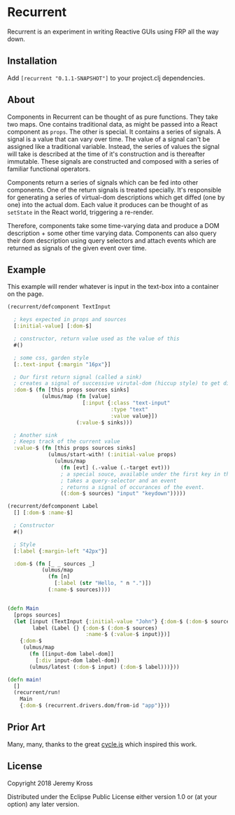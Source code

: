 # Recurrent

Recurrent is an experiment in writing Reactive GUIs using FRP all the way down.

## Installation

Add `[recurrent "0.1.1-SNAPSHOT"]` to your project.clj dependencies.

## About

Components in Recurrent can be thought of as pure functions.  They take two maps.  One contains traditional data, as might be passed into a React component as `props`.  The other is special.  It contains a series of signals.  A signal is a value that can vary over time.  The value of a signal can't be assigned like a traditional variable.  Instead, the series of values the signal will take is described at the time of it's construction and is thereafter immutable.  These signals are constructed and composed with a series of familiar functional operators.

Components return a series of signals which can be fed into other components.  One of the return signals is treated specially.  It's responsible for generating a series of virtual-dom descriptions which get diffed (one by one) into the actual dom.  Each value it produces can be thought of as `setState` in the React world, triggering a re-render.

Therefore, components take some time-varying data and produce a DOM description + some other time varying data.  Components can also query their dom description using query selectors and attach events which are returned as signals of the given event over time.

## Example
This example will render whatever is input in the text-box into a container on the page.

```clojure
(recurrent/defcomponent TextInput

  ; keys expected in props and sources
  [:initial-value] [:dom-$]

  ; constructor, return value used as the value of this
  #()

  ; some css, garden style
  [:.text-input {:margin "16px"}]

  ; Our first return signal (called a sink)
  ; creates a signal of successive virutal-dom (hiccup style) to get diffed into real dom.
  :dom-$ (fn [this props sources sinks]
           (ulmus/map (fn [value]
                        [:input {:class "text-input"
                                 :type "text"
                                 :value value}])
                      (:value-$ sinks)))

  ; Another sink
  ; Keeps track of the current value
  :value-$ (fn [this props sources sinks]
             (ulmus/start-with! (:initial-value props)
               (ulmus/map
                 (fn [evt] (.-value (.-target evt)))
                 ; a special souce, available under the first key in the source list.
                 ; takes a query-selector and an event
                 ; returns a signal of occurances of the event.
                 ((:dom-$ sources) "input" "keydown")))))

(recurrent/defcomponent Label
  [] [:dom-$ :name-$]

  ; Constructor
  #()

  ; Style
  [:label {:margin-left "42px"}]

  :dom-$ (fn [_ _ sources _]
           (ulmus/map
             (fn [n]
               [:label (str "Hello, " n ".")])
             (:name-$ sources))))


(defn Main
  [props sources]
  (let [input (TextInput {:initial-value "John"} {:dom-$ (:dom-$ sources)})
        label (Label {} {:dom-$ (:dom-$ sources)
                         :name-$ (:value-$ input)})]
    {:dom-$
     (ulmus/map
       (fn [[input-dom label-dom]]
         [:div input-dom label-dom])
       (ulmus/latest (:dom-$ input) (:dom-$ label)))}))

(defn main!
  []
  (recurrent/run!
    Main
    {:dom-$ (recurrent.drivers.dom/from-id "app")}))
```

## Prior Art
Many, many, thanks to the great [cycle.js](https://github.com/cyclejs/cyclejs) which inspired this work.

## License

Copyright 2018 Jeremy Kross

Distributed under the Eclipse Public License either version 1.0 or (at your option) any later version.
